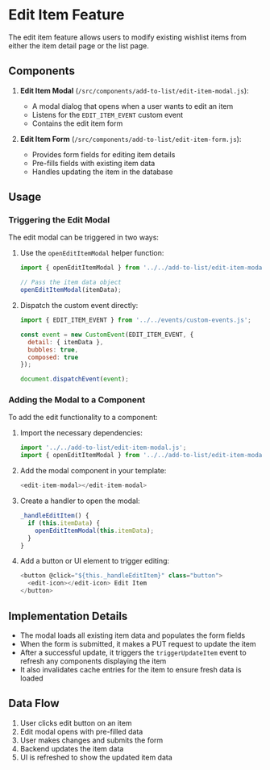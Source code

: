 # Edit Item Feature

The edit item feature allows users to modify existing wishlist items from either the item detail page or the list page.

## Components

1. **Edit Item Modal** (`/src/components/add-to-list/edit-item-modal.js`): 
   - A modal dialog that opens when a user wants to edit an item
   - Listens for the `EDIT_ITEM_EVENT` custom event
   - Contains the edit item form

2. **Edit Item Form** (`/src/components/add-to-list/edit-item-form.js`):
   - Provides form fields for editing item details
   - Pre-fills fields with existing item data
   - Handles updating the item in the database

## Usage

### Triggering the Edit Modal

The edit modal can be triggered in two ways:

1. Use the `openEditItemModal` helper function:
   ```js
   import { openEditItemModal } from '../../add-to-list/edit-item-modal.js';
   
   // Pass the item data object
   openEditItemModal(itemData);
   ```

2. Dispatch the custom event directly:
   ```js
   import { EDIT_ITEM_EVENT } from '../../events/custom-events.js';
   
   const event = new CustomEvent(EDIT_ITEM_EVENT, {
     detail: { itemData },
     bubbles: true,
     composed: true
   });
   
   document.dispatchEvent(event);
   ```

### Adding the Modal to a Component

To add the edit functionality to a component:

1. Import the necessary dependencies:
   ```js
   import '../../add-to-list/edit-item-modal.js';
   import { openEditItemModal } from '../../add-to-list/edit-item-modal.js';
   ```

2. Add the modal component in your template:
   ```js
   <edit-item-modal></edit-item-modal>
   ```

3. Create a handler to open the modal:
   ```js
   _handleEditItem() {
     if (this.itemData) {
       openEditItemModal(this.itemData);
     }
   }
   ```

4. Add a button or UI element to trigger editing:
   ```js
   <button @click="${this._handleEditItem}" class="button">
     <edit-icon></edit-icon> Edit Item
   </button>
   ```

## Implementation Details

- The modal loads all existing item data and populates the form fields
- When the form is submitted, it makes a PUT request to update the item
- After a successful update, it triggers the `triggerUpdateItem` event to refresh any components displaying the item
- It also invalidates cache entries for the item to ensure fresh data is loaded

## Data Flow

1. User clicks edit button on an item
2. Edit modal opens with pre-filled data
3. User makes changes and submits the form
4. Backend updates the item data
5. UI is refreshed to show the updated item data